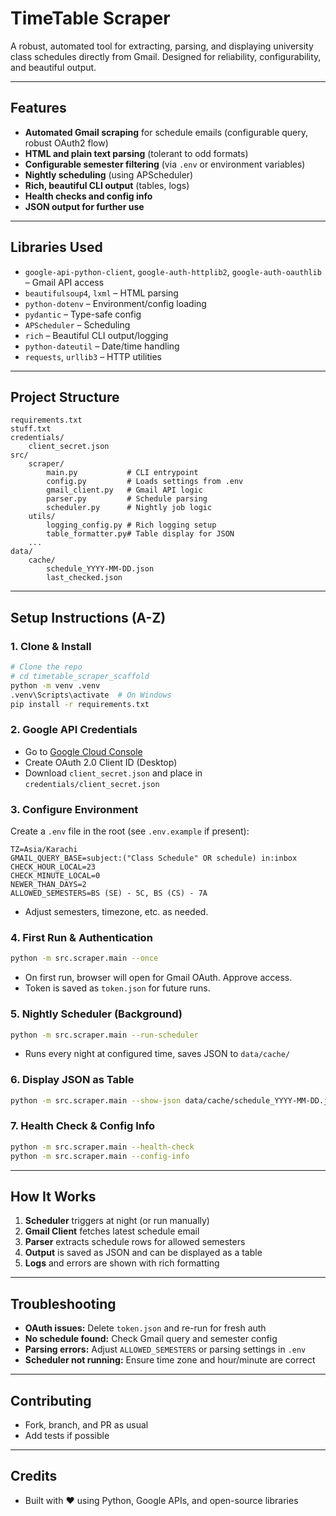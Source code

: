# TimeTable Scraper

A robust, automated tool for extracting, parsing, and displaying university class schedules directly from Gmail. Designed for reliability, configurability, and beautiful output.

---

## Features

- **Automated Gmail scraping** for schedule emails (configurable query, robust OAuth2 flow)
- **HTML and plain text parsing** (tolerant to odd formats)
- **Configurable semester filtering** (via `.env` or environment variables)
- **Nightly scheduling** (using APScheduler)
- **Rich, beautiful CLI output** (tables, logs)
- **Health checks and config info**
- **JSON output for further use**

---

## Libraries Used

- `google-api-python-client`, `google-auth-httplib2`, `google-auth-oauthlib` – Gmail API access
- `beautifulsoup4`, `lxml` – HTML parsing
- `python-dotenv` – Environment/config loading
- `pydantic` – Type-safe config
- `APScheduler` – Scheduling
- `rich` – Beautiful CLI output/logging
- `python-dateutil` – Date/time handling
- `requests`, `urllib3` – HTTP utilities

---

## Project Structure

```
requirements.txt
stuff.txt
credentials/
    client_secret.json
src/
    scraper/
        main.py           # CLI entrypoint
        config.py         # Loads settings from .env
        gmail_client.py   # Gmail API logic
        parser.py         # Schedule parsing
        scheduler.py      # Nightly job logic
    utils/
        logging_config.py # Rich logging setup
        table_formatter.py# Table display for JSON
    ...
data/
    cache/
        schedule_YYYY-MM-DD.json
        last_checked.json
```

---

## Setup Instructions (A-Z)

### 1. Clone & Install

```sh
# Clone the repo
# cd timetable_scraper_scaffold
python -m venv .venv
.venv\Scripts\activate  # On Windows
pip install -r requirements.txt
```

### 2. Google API Credentials

- Go to [Google Cloud Console](https://console.cloud.google.com/apis/credentials)
- Create OAuth 2.0 Client ID (Desktop)
- Download `client_secret.json` and place in `credentials/client_secret.json`

### 3. Configure Environment

Create a `.env` file in the root (see `.env.example` if present):

```
TZ=Asia/Karachi
GMAIL_QUERY_BASE=subject:("Class Schedule" OR schedule) in:inbox
CHECK_HOUR_LOCAL=23
CHECK_MINUTE_LOCAL=0
NEWER_THAN_DAYS=2
ALLOWED_SEMESTERS=BS (SE) - 5C, BS (CS) - 7A
```

- Adjust semesters, timezone, etc. as needed.

### 4. First Run & Authentication

```sh
python -m src.scraper.main --once
```
- On first run, browser will open for Gmail OAuth. Approve access.
- Token is saved as `token.json` for future runs.

### 5. Nightly Scheduler (Background)

```sh
python -m src.scraper.main --run-scheduler
```
- Runs every night at configured time, saves JSON to `data/cache/`

### 6. Display JSON as Table

```sh
python -m src.scraper.main --show-json data/cache/schedule_YYYY-MM-DD.json
```

### 7. Health Check & Config Info

```sh
python -m src.scraper.main --health-check
python -m src.scraper.main --config-info
```

---

## How It Works

1. **Scheduler** triggers at night (or run manually)
2. **Gmail Client** fetches latest schedule email
3. **Parser** extracts schedule rows for allowed semesters
4. **Output** is saved as JSON and can be displayed as a table
5. **Logs** and errors are shown with rich formatting

---

## Troubleshooting

- **OAuth issues:** Delete `token.json` and re-run for fresh auth
- **No schedule found:** Check Gmail query and semester config
- **Parsing errors:** Adjust `ALLOWED_SEMESTERS` or parsing settings in `.env`
- **Scheduler not running:** Ensure time zone and hour/minute are correct

---

## Contributing

- Fork, branch, and PR as usual
- Add tests if possible

---

## Credits

- Built with ❤️ using Python, Google APIs, and open-source libraries
